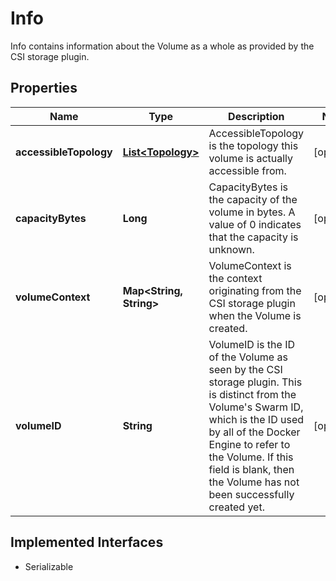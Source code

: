 

# Info

Info contains information about the Volume as a whole as provided by the CSI storage plugin.

## Properties

| Name | Type | Description | Notes |
|------------ | ------------- | ------------- | -------------|
|**accessibleTopology** | [**List&lt;Topology&gt;**](Topology.md) | AccessibleTopology is the topology this volume is actually accessible from. |  [optional] |
|**capacityBytes** | **Long** | CapacityBytes is the capacity of the volume in bytes. A value of 0 indicates that the capacity is unknown. |  [optional] |
|**volumeContext** | **Map&lt;String, String&gt;** | VolumeContext is the context originating from the CSI storage plugin when the Volume is created. |  [optional] |
|**volumeID** | **String** | VolumeID is the ID of the Volume as seen by the CSI storage plugin. This is distinct from the Volume&#39;s Swarm ID, which is the ID used by all of the Docker Engine to refer to the Volume. If this field is blank, then the Volume has not been successfully created yet. |  [optional] |


## Implemented Interfaces

* Serializable


